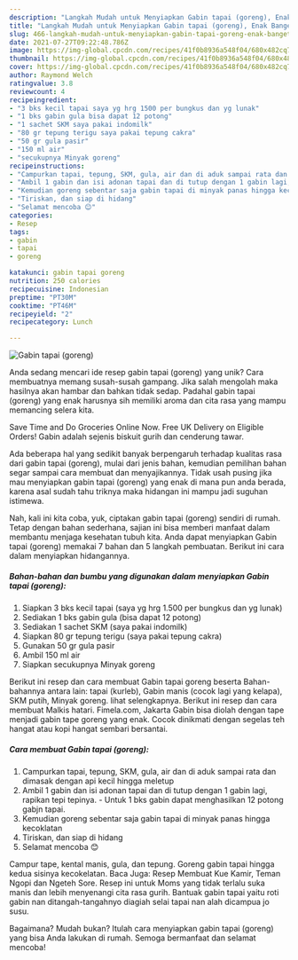 ```yaml
---
description: "Langkah Mudah untuk Menyiapkan Gabin tapai (goreng), Enak Banget"
title: "Langkah Mudah untuk Menyiapkan Gabin tapai (goreng), Enak Banget"
slug: 466-langkah-mudah-untuk-menyiapkan-gabin-tapai-goreng-enak-banget
date: 2021-07-27T09:22:48.786Z
image: https://img-global.cpcdn.com/recipes/41f0b8936a548f04/680x482cq70/gabin-tapai-goreng-foto-resep-utama.jpg
thumbnail: https://img-global.cpcdn.com/recipes/41f0b8936a548f04/680x482cq70/gabin-tapai-goreng-foto-resep-utama.jpg
cover: https://img-global.cpcdn.com/recipes/41f0b8936a548f04/680x482cq70/gabin-tapai-goreng-foto-resep-utama.jpg
author: Raymond Welch
ratingvalue: 3.8
reviewcount: 4
recipeingredient:
- "3 bks kecil tapai saya yg hrg 1500 per bungkus dan yg lunak"
- "1 bks gabin gula bisa dapat 12 potong"
- "1 sachet SKM saya pakai indomilk"
- "80 gr tepung terigu saya pakai tepung cakra"
- "50 gr gula pasir"
- "150 ml air"
- "secukupnya Minyak goreng"
recipeinstructions:
- "Campurkan tapai, tepung, SKM, gula, air dan di aduk sampai rata dan dimasak dengan api kecil hingga meletup"
- "Ambil 1 gabin dan isi adonan tapai dan di tutup dengan 1 gabin lagi, rapikan tepi tepinya. Untuk 1 bks gabin dapat menghasilkan 12 potong gabjn tapai."
- "Kemudian goreng sebentar saja gabin tapai di minyak panas hingga kecoklatan"
- "Tiriskan, dan siap di hidang"
- "Selamat mencoba 😊"
categories:
- Resep
tags:
- gabin
- tapai
- goreng

katakunci: gabin tapai goreng 
nutrition: 250 calories
recipecuisine: Indonesian
preptime: "PT30M"
cooktime: "PT46M"
recipeyield: "2"
recipecategory: Lunch

---
```



![Gabin tapai (goreng)](https://img-global.cpcdn.com/recipes/41f0b8936a548f04/680x482cq70/gabin-tapai-goreng-foto-resep-utama.jpg)

Anda sedang mencari ide resep gabin tapai (goreng) yang unik? Cara membuatnya memang susah-susah gampang. Jika salah mengolah maka hasilnya akan hambar dan bahkan tidak sedap. Padahal gabin tapai (goreng) yang enak harusnya sih memiliki aroma dan cita rasa yang mampu memancing selera kita.

Save Time and Do Groceries Online Now. Free UK Delivery on Eligible Orders! Gabin adalah sejenis biskuit gurih dan cenderung tawar.

Ada beberapa hal yang sedikit banyak berpengaruh terhadap kualitas rasa dari gabin tapai (goreng), mulai dari jenis bahan, kemudian pemilihan bahan segar sampai cara membuat dan menyajikannya. Tidak usah pusing jika mau menyiapkan gabin tapai (goreng) yang enak di mana pun anda berada, karena asal sudah tahu triknya maka hidangan ini mampu jadi suguhan istimewa.


Nah, kali ini kita coba, yuk, ciptakan gabin tapai (goreng) sendiri di rumah. Tetap dengan bahan sederhana, sajian ini bisa memberi manfaat dalam membantu menjaga kesehatan tubuh kita. Anda dapat menyiapkan Gabin tapai (goreng) memakai 7 bahan dan 5 langkah pembuatan. Berikut ini cara dalam menyiapkan hidangannya.

<!--inarticleads1-->

##### Bahan-bahan dan bumbu yang digunakan dalam menyiapkan Gabin tapai (goreng):

1. Siapkan 3 bks kecil tapai (saya yg hrg 1.500 per bungkus dan yg lunak)
1. Sediakan 1 bks gabin gula (bisa dapat 12 potong)
1. Sediakan 1 sachet SKM (saya pakai indomilk)
1. Siapkan 80 gr tepung terigu (saya pakai tepung cakra)
1. Gunakan 50 gr gula pasir
1. Ambil 150 ml air
1. Siapkan secukupnya Minyak goreng


Berikut ini resep dan cara membuat Gabin tapai goreng beserta Bahan-bahannya antara lain: tapai (kurleb), Gabin manis (cocok lagi yang kelapa), SKM putih, Minyak goreng. lihat selengkapnya. Berikut ini resep dan cara membuat Malkis hatari. Fimela.com, Jakarta Gabin bisa diolah dengan tape menjadi gabin tape goreng yang enak. Cocok dinikmati dengan segelas teh hangat atau kopi hangat sembari bersantai. 

<!--inarticleads2-->

##### Cara membuat Gabin tapai (goreng):

1. Campurkan tapai, tepung, SKM, gula, air dan di aduk sampai rata dan dimasak dengan api kecil hingga meletup
1. Ambil 1 gabin dan isi adonan tapai dan di tutup dengan 1 gabin lagi, rapikan tepi tepinya. - Untuk 1 bks gabin dapat menghasilkan 12 potong gabjn tapai.
1. Kemudian goreng sebentar saja gabin tapai di minyak panas hingga kecoklatan
1. Tiriskan, dan siap di hidang
1. Selamat mencoba 😊


Campur tape, kental manis, gula, dan tepung. Goreng gabin tapai hingga kedua sisinya kecokelatan. Baca Juga: Resep Membuat Kue Kamir, Teman Ngopi dan Ngeteh Sore. Resep ini untuk Moms yang tidak terlalu suka manis dan lebih menyenangi cita rasa gurih. Bantuak gabin tapai yaitu roti gabin nan ditangah-tangahnyo diagiah selai tapai nan alah dicampua jo susu. 

Bagaimana? Mudah bukan? Itulah cara menyiapkan gabin tapai (goreng) yang bisa Anda lakukan di rumah. Semoga bermanfaat dan selamat mencoba!
